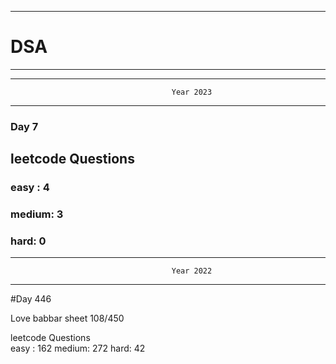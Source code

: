 ******************************************************************************************
# DSA
******************************************************************************************


******************************************************************************************
                                        Year 2023
******************************************************************************************
### Day 7

## leetcode Questions   
### easy : 4
### medium: 3
### hard: 0









******************************************************************************************
                                        Year 2022
******************************************************************************************
#Day 446

Love babbar sheet
    108/450
    
leetcode Questions   
easy : 162
medium: 272
hard: 42

 
